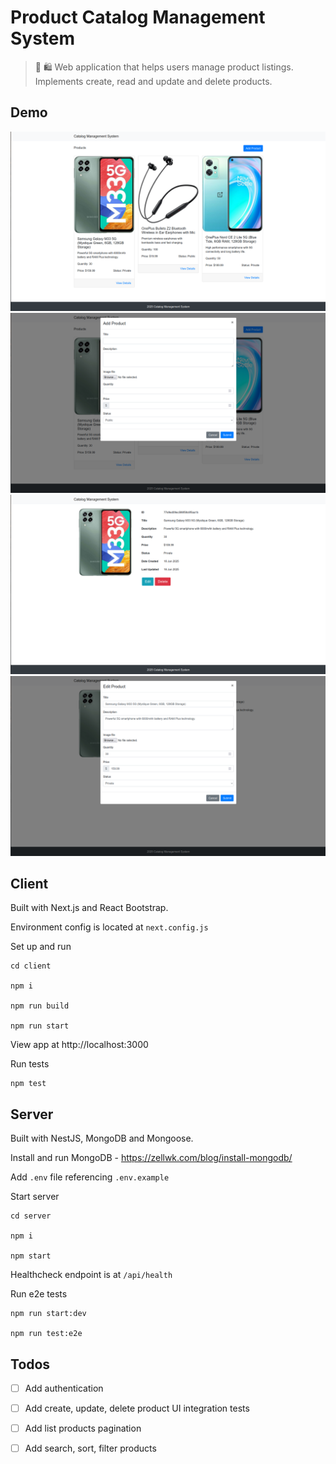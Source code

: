 # Product Catalog Management System

> 🏬 🛍️ Web application that helps users manage product listings. Implements create, read and update and delete products.

## Demo

![](./Screenshots/Screenshot%20from%202025-06-16%2017-47-02.png)
![](./Screenshots/Screenshot%20from%202025-06-16%2017-47-13.png)
![](./Screenshots/Screenshot%20from%202025-06-16%2017-47-23.png)
![](./Screenshots/Screenshot%20from%202025-06-16%2017-47-28.png)

## Client

Built with Next.js and React Bootstrap.

Environment config is located at `next.config.js`

Set up and run 

```
cd client 

npm i

npm run build

npm run start
```

View app at http://localhost:3000

Run tests

```
npm test
```


## Server

Built with NestJS, MongoDB and Mongoose.

Install and run MongoDB - https://zellwk.com/blog/install-mongodb/

Add `.env` file referencing `.env.example`

Start server

```
cd server 

npm i

npm start
```

Healthcheck endpoint is at `/api/health`

Run e2e tests

```
npm run start:dev

npm run test:e2e
```

## Todos

- [ ] Add authentication
- [ ] Add create, update, delete product UI integration tests
- [ ] Add list products pagination
- [ ] Add search, sort, filter products




